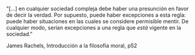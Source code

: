 "[...] en cualquier sociedad compleja debe haber una presunción en favor de decir la verdad. Por supuesto, puede haber excepciones a esta regla: puede haber situaciones en las cuales se considere permisible mentir. De cualquier modo, serían excepciones a una regla que _está_ vigente en la sociedad."

James Rachels, Introducción a la filosofía moral, p52